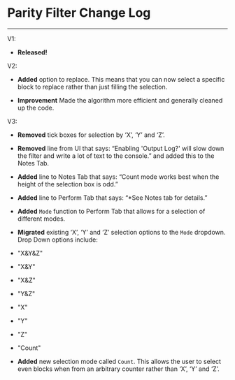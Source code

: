 # Parity Filter Change Log  #

----------

V1: 

- **Released!**

V2:

- **Added** option to replace. This means that you can now select a specific block to replace rather than just filling the selection.

- **Improvement** Made the algorithm more efficient and generally cleaned up the code.


V3: 

- **Removed** tick boxes for selection by ‘X’, ‘Y’ and ‘Z’.

- **Removed** line from UI that says: “Enabling 'Output Log?' will slow down the filter and write a lot of text to the 
console.” and added this to the Notes Tab.

- **Added** line to Notes Tab that says: “Count mode works best when the height of the selection box is odd.”

- **Added** line to Perform Tab that says: “*See Notes tab for details.”

- **Added** `Mode` function to Perform Tab that allows for a selection of different modes.

- **Migrated** existing ‘X’, ‘Y’ and ‘Z’ selection options to the `Mode` dropdown. Drop Down options include:
 - "X&Y&Z"
 - "X&Y"
 - "X&Z"
 - "Y&Z"
 - "X"
 - "Y"
 - "Z"
 - "Count"

- **Added** new selection mode called `Count`. This allows the user to select even blocks when from an arbitrary counter rather than ‘X’, ‘Y’ and ‘Z’.